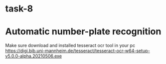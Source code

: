 # task-8
# Automatic number-plate recognition
Make sure download and installed tesseract ocr tool in your pc
https://digi.bib.uni-mannheim.de/tesseract/tesseract-ocr-w64-setup-v5.0.0-alpha.20210506.exe
